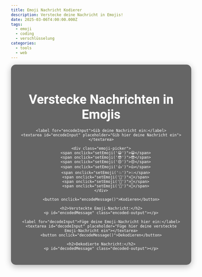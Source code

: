 ```yaml
---
title: Emoji Nachricht Kodierer
description: Verstecke deine Nachricht in Emojis!
date: 2025-03-06T4:00:00.000Z
tags:
  - emoji
  - coding
  - verschlüsselung
categories:
  - tools
  - web
---
```


<div class="emoji-container">
    <h1>Verstecke Nachrichten in Emojis</h1>

    <label for="encodeInput">Gib deine Nachricht ein:</label>
    <textarea id="encodeInput" placeholder="Gib hier deine Nachricht ein"></textarea>

    <div class="emoji-picker">
        <span onclick="setEmoji('😀')">😀</span>
        <span onclick="setEmoji('😎')">😎</span>
        <span onclick="setEmoji('😍')">😍</span>
        <span onclick="setEmoji('👍')">👍</span>
        <span onclick="setEmoji('💥')">💥</span>
        <span onclick="setEmoji('🎉')">🎉</span>
        <span onclick="setEmoji('💬')">💬</span>
        <span onclick="setEmoji('🌟')">🌟</span>
    </div>

    <button onclick="encodeMessage()">Kodieren</button>

    <h2>Versteckte Emoji-Nachricht:</h2>
    <p id="encodedMessage" class="encoded-output"></p>

    <label for="decodeInput">Füge deine Emoji-Nachricht hier ein:</label>
    <textarea id="decodeInput" placeholder="Füge hier deine versteckte Emoji-Nachricht ein"></textarea>
    <button onclick="decodeMessage()">Dekodieren</button>

    <h2>Dekodierte Nachricht:</h2>
    <p id="decodedMessage" class="decoded-output"></p>
</div>

<script>
    const VARIATION_SELECTOR_START = 0xfe00;
    const VARIATION_SELECTOR_END = 0xfe0f;
    const VARIATION_SELECTOR_SUPPLEMENT_START = 0xe0100;
    const VARIATION_SELECTOR_SUPPLEMENT_END = 0xe01ef;

    function toVariationSelector(byte) {
        if (byte >= 0 && byte < 16) {
            return String.fromCodePoint(VARIATION_SELECTOR_START + byte);
        } else if (byte >= 16 && byte < 256) {
            return String.fromCodePoint(VARIATION_SELECTOR_SUPPLEMENT_START + byte - 16);
        } else {
            return null;
        }
    }

    function fromVariationSelector(codePoint) {
        if (codePoint >= VARIATION_SELECTOR_START && codePoint <= VARIATION_SELECTOR_END) {
            return codePoint - VARIATION_SELECTOR_START;
        } else if (codePoint >= VARIATION_SELECTOR_SUPPLEMENT_START && codePoint <= VARIATION_SELECTOR_SUPPLEMENT_END) {
            return codePoint - VARIATION_SELECTOR_SUPPLEMENT_START + 16;
        } else {
            return null;
        }
    }

    function encode(emoji, text) {
        const bytes = new TextEncoder().encode(text);
        let encoded = emoji;

        for (const byte of bytes) {
            encoded += toVariationSelector(byte);
        }

        return encoded;
    }

    function decode(text) {
        let decoded = [];
        const chars = Array.from(text);

        for (const char of chars) {
            const byte = fromVariationSelector(char.codePointAt(0));

            if (byte === null && decoded.length > 0) {
                break;
            } else if (byte === null) {
                continue;
            }

            decoded.push(byte);
        }

        let decodedArray = new Uint8Array(decoded);
        return new TextDecoder().decode(decodedArray);
    }

    function encodeMessage() {
        const inputMessage = document.getElementById("encodeInput").value;
        const selectedEmoji = window.selectedEmoji || '😀';
        const encodedMessage = encode(selectedEmoji, inputMessage);
        document.getElementById("encodedMessage").textContent = encodedMessage;
    }

    function decodeMessage() {
        const inputMessage = document.getElementById("decodeInput").value;
        const decodedMessage = decode(inputMessage);
        document.getElementById("decodedMessage").textContent = decodedMessage;
    }

    function setEmoji(emoji) {
        window.selectedEmoji = emoji;
    }
</script>

<style>
    /* Styles nur für diesen Blog-Post */
    .emoji-container {
        text-align: center;
        background: rgba(0, 0, 0, 0.6);
        padding: 30px;
        border-radius: 15px;
        box-shadow: 0 5px 20px rgba(0, 0, 0, 0.3);
        width: 100%;
        max-width: 800px;
        margin: 0 auto;
        color: white;
        font-family: 'Roboto', sans-serif;
    }

    h1 {
        font-size: 2.5rem;
        margin-bottom: 20px;
        font-weight: 700;
    }

    h2 {
        font-size: 1.8rem;
        margin-top: 40px;
    }

    textarea {
        width: 100%;
        height: 120px;
        padding: 10px;
        margin-top: 10px;
        font-size: 1rem;
        border-radius: 10px;
        border: 2px solid #ddd;
        background: #222;
        color: #fff;
        resize: none;
        font-family: 'Roboto', sans-serif;
    }

    button {
        background-color: #4CAF50;
        color: white;
        border: none;
        padding: 10px 20px;
        font-size: 1rem;
        margin-top: 20px;
        border-radius: 5px;
        cursor: pointer;
        transition: background-color 0.3s ease;
    }

    button:hover {
        background-color: #45a049;
    }

    .emoji-picker {
        margin-top: 20px;
        font-size: 2rem;
        display: flex;
        justify-content: center;
        flex-wrap: wrap;
        gap: 10px;
    }

    .emoji-picker span {
        cursor: pointer;
        transition: transform 0.3s ease;
    }

    .emoji-picker span:hover {
        transform: scale(1.2);
    }

    .encoded-output {
        background: rgba(255, 255, 255, 0.1);
        padding: 15px;
        margin-top: 20px;
        font-size: 1.2rem;
        border-radius: 10px;
        word-wrap: break-word;
    }

    .decoded-output {
        background: rgba(255, 255, 255, 0.1);
        padding: 15px;
        margin-top: 20px;
        font-size: 1.2rem;
        border-radius: 10px;
    }
</style>
